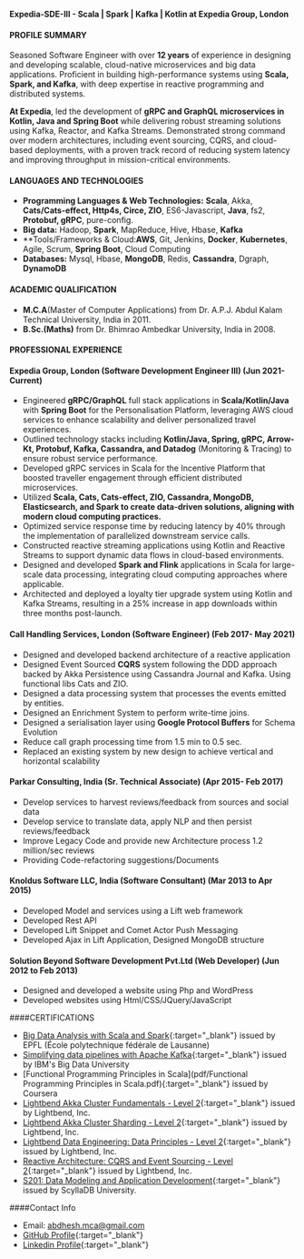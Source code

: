 **Expedia-SDE-III - Scala | Spark | Kafka | Kotlin at Expedia Group, London**

#### PROFILE SUMMARY
Seasoned Software Engineer with over **12 years** of experience in designing and developing scalable, cloud-native microservices and big data applications. 
Proficient in building high-performance systems using **Scala, Spark, and Kafka**, with deep expertise in reactive programming and distributed systems.

**At Expedia**, led the development of **gRPC and GraphQL microservices in Kotlin, Java and Spring Boot** while delivering robust streaming solutions using Kafka, Reactor, and Kafka Streams. 
Demonstrated strong command over modern architectures, including event sourcing, CQRS, and cloud-based deployments, with a proven track record of reducing system latency and improving throughput in mission-critical environments.

#### LANGUAGES AND TECHNOLOGIES
- **Programming Languages & Web Technologies:** **Scala**, Akka, **Cats/Cats-effect, Http4s, Circe, ZIO**, ES6-Javascript, **Java**, fs2, **Protobuf, gRPC**, pure-config.
- **Big data:** Hadoop, **Spark**, MapReduce, Hive, Hbase, **Kafka**
- **Tools/Frameworks & Cloud:**AWS**, Git, Jenkins, **Docker**, **Kubernetes**, Agile, Scrum, **Spring Boot**, Cloud Computing
- **Databases:** Mysql, Hbase, **MongoDB**, Redis, **Cassandra**, Dgraph, **DynamoDB**

#### ACADEMIC QUALIFICATION
- **M.C.A**(Master of Computer Applications) from Dr. A.P.J. Abdul Kalam Technical University, India in 2011.
- **B.Sc.(Maths)** from Dr. Bhimrao Ambedkar University, India in 2008.

#### PROFESSIONAL EXPERIENCE

#### Expedia Group, London (Software Development Engineer III) (Jun 2021- Current)
- Engineered **gRPC/GraphQL** full stack applications in **Scala/Kotlin/Java** with **Spring Boot** for the Personalisation Platform, leveraging AWS
cloud services to enhance scalability and deliver personalized travel experiences.
- Outlined technology stacks including **Kotlin/Java, Spring, gRPC, Arrow-Kt, Protobuf, Kafka, Cassandra, and Datadog** (Monitoring &
Tracing) to ensure robust service performance.
- Developed gRPC services in Scala for the Incentive Platform that boosted traveller engagement through efficient distributed
microservices.
- Utilized **Scala, Cats, Cats-effect, ZIO, Cassandra, MongoDB, Elasticsearch, and Spark to create data-driven solutions, aligning with
modern cloud computing practices.**
- Optimized service response time by reducing latency by 40% through the implementation of parallelized downstream service calls.
- Constructed reactive streaming applications using Kotlin and Reactive Streams to support dynamic data flows in cloud-based
environments.
- Designed and developed **Spark and Flink** applications in Scala for large-scale data processing, integrating cloud computing approaches
where applicable.
- Architected and deployed a loyalty tier upgrade system using Kotlin and Kafka Streams, resulting in a 25% increase in app downloads
within three months post-launch.

#### Call Handling Services, London (Software Engineer) (Feb 2017- May 2021)
- Designed and developed backend architecture of a reactive application
- Designed Event Sourced **CQRS** system following the DDD approach backed by Akka Persistence using Cassandra Journal and Kafka. Using functional libs Cats and ZIO.
- Designed a data processing system that processes the events emitted by entities.
- Designed an Enrichment System to perform write-time joins.
- Designed a serialisation layer using **Google Protocol Buffers** for Schema Evolution
- Reduce call graph processing time from 1.5 min to 0.5 sec.
- Replaced an existing system by new design to achieve vertical and horizontal scalability

#### Parkar Consulting, India (Sr. Technical Associate) (Apr 2015- Feb 2017)
- Develop services to harvest reviews/feedback from sources and social data
- Develop service to translate data, apply NLP and then persist reviews/feedback
- Improve Legacy Code and provide new Architecture process 1.2 million/sec reviews
- Providing Code-refactoring suggestions/Documents

#### Knoldus Software LLC, India (Software Consultant) (Mar 2013 to Apr 2015)
- Developed Model and services using a Lift web framework
- Developed Rest API
- Developed Lift Snippet and Comet Actor Push Messaging
- Developed Ajax in Lift Application, Designed MongoDB structure

#### Solution Beyond Software Development Pvt.Ltd (Web Developer) (Jun 2012 to Feb 2013)
- Designed and developed a website using Php and WordPress
- Developed websites using Html/CSS/JQuery/JavaScript

####CERTIFICATIONS
- [Big Data Analysis with Scala and Spark](http://coursera.org/verify/V5LC2D2Z8XPZ){:target="_blank"} issued by EPFL (École polytechnique fédérale de Lausanne)
- [Simplifying data pipelines with Apache Kafka](https://courses.cognitiveclass.ai/certificates/a603089d9e1240c1abfc833c2c6eeacd){:target="_blank"} issued by IBM's Big Data University
- [Functional Programming Principles in Scala](pdf/Functional Programming Principles in Scala.pdf){:target="_blank"} issued by Coursera
- [Lightbend Akka Cluster Fundamentals - Level 2](https://www.credly.com/badges/78d08a8d-88b8-43e1-b02b-7b0f2adc5bd5/linked_in_profile){:target="_blank"} issued by Lightbend, Inc.
- [Lightbend Akka Cluster Sharding - Level 2](https://www.credly.com/badges/ac6a4666-2e0d-4e03-be47-f3b0f472f357/linked_in_profile){:target="_blank"} issued by Lightbend, Inc.
- [Lightbend Data Engineering: Data Principles - Level 2](https://www.credly.com/badges/e27b1d76-5bf4-4423-b573-a2ab0b355e04/linked_in_profile){:target="_blank"} issued by Lightbend, Inc.
- [Reactive Architecture: CQRS and Event Sourcing - Level 2](https://www.credly.com/badges/99ad83f1-3403-472e-a09c-b3194c9e3ca4/linked_in_profile){:target="_blank"} issued by Lightbend, Inc.
- [S201: Data Modeling and Application Development](img/Abdhesh-Kumar-S201-Data-Modeling-and-Application-Development-Data-Modeling-Course-Completion-Certificate-ScyllaDB-University.pdf){:target="_blank"} issued by ScyllaDB University.

####Contact Info
- Email: abdhesh.mca@gmail.com
- [GitHub Profile](https://github.com/abdheshkumar){:target="_blank"}
- [Linkedin Profile](https://www.linkedin.com/in/abdhesh/){:target="_blank"}
